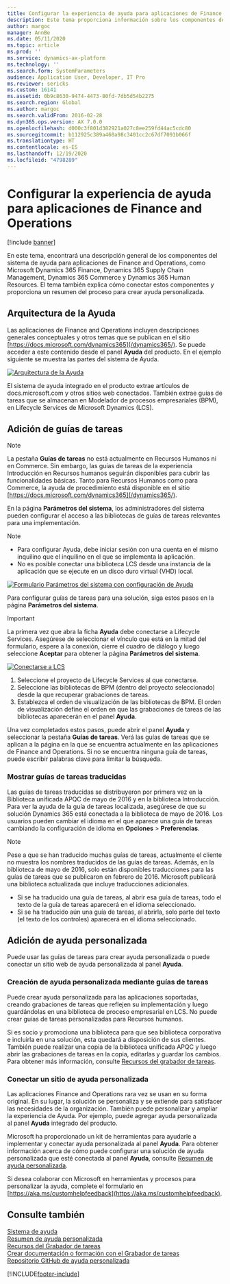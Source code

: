```yaml
---
title: Configurar la experiencia de ayuda para aplicaciones de Finance and Operations
description: Este tema proporciona información sobre los componentes del sistema de ayuda para algunas aplicaciones Microsoft Dynamics 365. También explica cómo conectar esas aplicaciones y proporciona un resumen del proceso para crear ayuda personalizada.
author: margoc
manager: AnnBe
ms.date: 05/11/2020
ms.topic: article
ms.prod: ''
ms.service: dynamics-ax-platform
ms.technology: ''
ms.search.form: SystemParameters
audience: Application User, Developer, IT Pro
ms.reviewer: sericks
ms.custom: 16141
ms.assetid: 0b9c8630-9474-4473-80fd-7db5d54b2275
ms.search.region: Global
ms.author: margoc
ms.search.validFrom: 2016-02-28
ms.dyn365.ops.version: AX 7.0.0
ms.openlocfilehash: d000c3f801d382921a027c8ee259fd44ac5cdc80
ms.sourcegitcommit: b112925c389a460a98c3401cc2c67df7091b066f
ms.translationtype: HT
ms.contentlocale: es-ES
ms.lasthandoff: 12/19/2020
ms.locfileid: "4798289"
---
```

# <a name="configure-the-help-experience-for-finance-and-operations-apps"></a>Configurar la experiencia de ayuda para aplicaciones de Finance and Operations

[!include [banner](../includes/banner.md)]

En este tema, encontrará una descripción general de los componentes del sistema de ayuda para aplicaciones de Finance and Operations, como Microsoft Dynamics 365 Finance, Dynamics 365 Supply Chain Management, Dynamics 365 Commerce y Dynamics 365 Human Resources. El tema también explica cómo conectar estos componentes y proporciona un resumen del proceso para crear ayuda personalizada.

## <a name="help-architecture"></a>Arquitectura de la Ayuda

Las aplicaciones de Finance and Operations incluyen descripciones generales conceptuales y otros temas que se publican en el sitio [https://docs.microsoft.com/dynamics365](/dynamics365/). Se puede acceder a este contenido desde el panel **Ayuda** del producto. En el ejemplo siguiente se muestra las partes del sistema de Ayuda.

[![Arquitectura de la Ayuda](./media/help-architecture.png)](./media/help-architecture.png)

El sistema de ayuda integrado en el producto extrae artículos de docs.microsoft.com y otros sitios web conectados. También extrae guías de tareas que se almacenan en Modelador de procesos empresariales (BPM), en Lifecycle Services de Microsoft Dynamics (LCS).

## <a name="adding-task-guides"></a>Adición de guías de tareas

> [!NOTE]
> La pestaña **Guías de tareas** no está actualmente en Recursos Humanos ni en Commerce. <!--We are currently working to enable this functionality in a future release.--> Sin embargo, las guías de tareas de la experiencia Introducción en Recursos humanos seguirán disponibles para cubrir las funcionalidades básicas. Tanto para Recursos Humanos como para Commerce, la ayuda de procedimiento está disponible en el sitio [https://docs.microsoft.com/dynamics365](/dynamics365/).

En la página **Parámetros del sistema**, los administradores del sistema pueden configurar el acceso a las bibliotecas de guías de tareas relevantes para una implementación.

> [!NOTE]
> - Para configurar Ayuda, debe iniciar sesión con una cuenta en el mismo inquilino que el inquilino en el que se implementa la aplicación.
> - No es posible conectar una biblioteca LCS desde una instancia de la aplicación que se ejecute en un disco duro virtual (VHD) local.

[![Formulario Parámetros del sistema con configuración de Ayuda](./media/system-parameters_ops-1024x437.png)](./media/system-parameters_ops.png)

Para configurar guías de tareas para una solución, siga estos pasos en la página **Parámetros del sistema**.

> [!IMPORTANT]
> La primera vez que abra la ficha **Ayuda** debe conectarse a Lifecycle Services. Asegúrese de seleccionar el vínculo que está en la mitad del formulario, espere a la conexión, cierre el cuadro de diálogo y luego seleccione **Aceptar** para obtener la página **Parámetros del sistema**.
>
> [![Conectarse a LCS](./media/connect-to-lcs-crop-1024x365.png "Conectarse a LCS")](./media/connect-to-lcs-crop.png)

1. Seleccione el proyecto de Lifecycle Services al que conectarse.
2. Seleccione las bibliotecas de BPM (dentro del proyecto seleccionado) desde la que recuperar grabaciones de tareas.
3. Establezca el orden de visualización de las bibliotecas de BPM. El orden de visualización define el orden en que las grabaciones de tareas de las bibliotecas aparecerán en el panel **Ayuda**.

Una vez completados estos pasos, puede abrir el panel **Ayuda** y seleccionar la pestaña **Guías de tareas**. Verá las guías de tareas que se aplican a la página en la que se encuentra actualmente en las aplicaciones de Finance and Operations. Si no se encuentra ninguna guía de tareas, puede escribir palabras clave para limitar la búsqueda.

### <a name="showing-translated-task-guides"></a>Mostrar guías de tareas traducidas

Las guías de tareas traducidas se distribuyeron por primera vez en la Biblioteca unificada APQC de mayo de 2016 y en la biblioteca Introducción. Para ver la ayuda de la guía de tareas localizada, asegúrese de que su solución Dynamics 365 está conectada a la biblioteca de mayo de 2016. Los usuarios pueden cambiar el idioma en el que aparece una guía de tareas cambiando la configuración de idioma en **Opciones** &gt; **Preferencias**.

> [!NOTE]
> Pese a que se han traducido muchas guías de tareas, actualmente el cliente no muestra los nombres traducidos de las guías de tareas. Además, en la biblioteca de mayo de 2016, solo están disponibles traducciones para las guías de tareas que se publicaron en febrero de 2016. Microsoft publicará una biblioteca actualizada que incluye traducciones adicionales.
>
> - Si se ha traducido una guía de tareas, al abrir esa guía de tareas, todo el texto de la guía de tareas aparecerá en el idioma seleccionado.
> - Si se ha traducido aún una guía de tareas, al abrirla, solo parte del texto (el texto de los controles) aparecerá en el idioma seleccionado.

## <a name="adding-custom-help"></a>Adición de ayuda personalizada

Puede usar las guías de tareas para crear ayuda personalizada o puede conectar un sitio web de ayuda personalizada al panel **Ayuda**.

### <a name="create-custom-help-by-using-task-guides"></a>Creación de ayuda personalizada mediante guías de tareas

Puede crear ayuda personalizada para las aplicaciones soportadas, creando grabaciones de tareas que reflejen su implementación y luego guardándolas en una biblioteca de proceso empresarial en LCS. No puede crear guías de tareas personalizadas para Recursos humanos.

Si es socio y promociona una biblioteca para que sea biblioteca corporativa e incluirla en una solución, esta quedará a disposición de sus clientes. También puede realizar una copia de la biblioteca unificada APQC y luego abrir las grabaciones de tareas en la copia, editarlas y guardar los cambios. Para obtener más información, consulte [Recursos del grabador de tareas](../../dev-itpro/user-interface/task-recorder.md).

### <a name="connect-a-custom-help-site"></a>Conectar un sitio de ayuda personalizada

Las aplicaciones Finance and Operations rara vez se usan en su forma original. En su lugar, la solución se personaliza y se extiende para satisfacer las necesidades de la organización. También puede personalizar y ampliar la experiencia de Ayuda. Por ejemplo, puede agregar ayuda personalizada al panel **Ayuda** integrado del producto.

Microsoft ha proporcionado un kit de herramientas para ayudarle a implementar y conectar ayuda personalizada al panel **Ayuda**. Para obtener información acerca de cómo puede configurar una solución de ayuda personalizada que esté conectada al panel **Ayuda**, consulte [Resumen de ayuda personalizada](../../dev-itpro/help/custom-help-overview.md).

Si desea colaborar con Microsoft en herramientas y procesos para personalizar la ayuda, complete el formulario en [https://aka.ms/customhelpfeedback](https://aka.ms/customhelpfeedback).

## <a name="see-also"></a>Consulte también

[Sistema de ayuda](help-overview.md)  
[Resumen de ayuda personalizada](../../dev-itpro/help/custom-help-overview.md)  
[Recursos del Grabador de tareas](../../dev-itpro/user-interface/task-recorder.md)  
[Crear documentación o formación con el Grabador de tareas](../../dev-itpro/user-interface/task-recorder-training-docs.md)  
[Repositorio GitHub de ayuda personalizada](https://github.com/microsoft/dynamics356f-o-custom-help)  


[!INCLUDE[footer-include](../../../includes/footer-banner.md)]